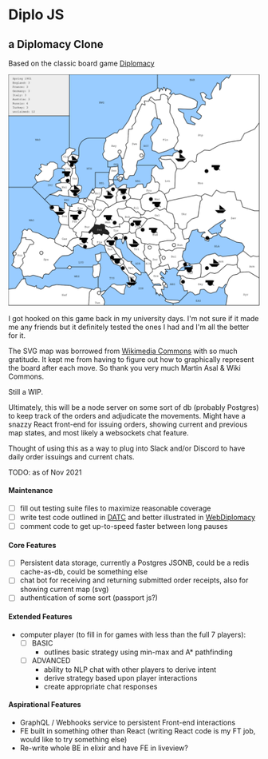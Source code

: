 # Diplo JS

## a Diplomacy Clone

Based on the classic board game [Diplomacy](<"https://en.wikipedia.org/wiki/Diplomacy_(game)">)

![Image of SVG Dip Map](https://github.com/kermitjosephlee/diplo/blob/master/currentMap.svg)

I got hooked on this game back in my university days. I'm not sure if it made me any friends but it definitely tested the ones I had and I'm all the better for it.

The SVG map was borrowed from [Wikimedia Commons](https://commons.wikimedia.org/wiki/File:Diplomacy.svg) with so much gratitude. It kept me from having to figure out how to graphically represent the board after each move. So thank you very much Martin Asal & Wiki Commons.

Still a WIP.

Ultimately, this will be a node server on some sort of db (probably Postgres) to keep track of the orders and adjudicate the movements. Might have a snazzy React front-end for issuing orders, showing current and previous map states, and most likely a websockets chat feature.

Thought of using this as a way to plug into Slack and/or Discord to have daily order issuings and current chats.

TODO: as of Nov 2021

#### Maintenance

- [ ] fill out testing suite files to maximize reasonable coverage
- [ ] write test code outlined in [DATC](http://web.inter.nl.net/users/L.B.Kruijswijk/) and better illustrated in [WebDiplomacy](https://webdiplomacy.net/datc.php)
- [ ] comment code to get up-to-speed faster between long pauses

#### Core Features

- [ ] Persistent data storage, currently a Postgres JSONB, could be a redis cache-as-db, could be something else
- [ ] chat bot for receiving and returning submitted order receipts, also for showing current map (svg)
- [ ] authentication of some sort (passport js?)

#### Extended Features

- computer player (to fill in for games with less than the full 7 players):
  - [ ] BASIC
    - outlines basic strategy using min-max and A\* pathfinding
  - [ ] ADVANCED
    - ability to NLP chat with other players to derive intent
    - derive strategy based upon player interactions
    - create appropriate chat responses

#### Aspirational Features

- GraphQL / Webhooks service to persistent Front-end interactions
- FE built in something other than React (writing React code is my FT job, would like to try something else)
- Re-write whole BE in elixir and have FE in liveview?
